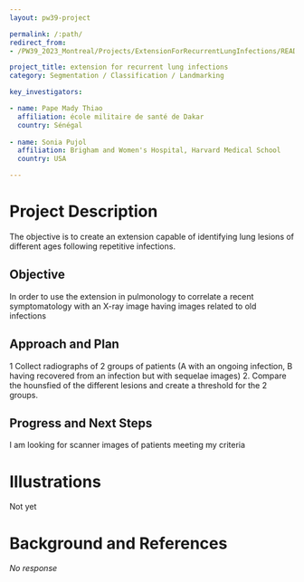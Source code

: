```yaml
---
layout: pw39-project

permalink: /:path/
redirect_from:
- /PW39_2023_Montreal/Projects/ExtensionForRecurrentLungInfections/README.html

project_title: extension for recurrent lung infections 
category: Segmentation / Classification / Landmarking

key_investigators:

- name: Pape Mady Thiao
  affiliation: école militaire de santé de Dakar 
  country: Sénégal
  
- name: Sonia Pujol
  affiliation: Brigham and Women's Hospital, Harvard Medical School
  country: USA

---
```


# Project Description

<!-- Add a short paragraph describing the project. -->

The objective is to create an extension capable of identifying lung lesions of different ages following repetitive infections.

## Objective

<!-- Describe here WHAT you would like to achieve (what you will have as end result). -->

In order to use the extension in pulmonology to correlate a recent symptomatology with an X-ray image having images related to old infections

## Approach and Plan

<!-- Describe here HOW you would like to achieve the objectives stated above. -->

1 Collect radiographs of 2 groups of patients (A with an ongoing infection, B having recovered from an infection but with sequelae images)
2\. Compare the hounsfied of the different lesions and create a threshold for the 2 groups.

## Progress and Next Steps

<!-- Update this section as you make progress, describing of what you have ACTUALLY DONE.
     If there are specific steps that you could not complete then you can describe them here, too. -->

I am looking for scanner images of patients meeting my criteria

# Illustrations

<!-- Add pictures and links to videos that demonstrate what has been accomplished. -->

Not yet

# Background and References

<!-- If you developed any software, include link to the source code repository.
     If possible, also add links to sample data, and to any relevant publications. -->

*No response*
